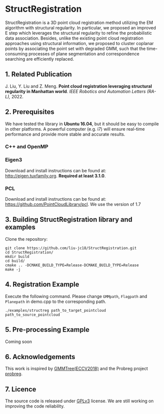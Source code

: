 # StructRegistration

StructRegistration is a 3D point cloud registration method utilizing the EM algorithm with structural regularity. 
In particular, we proposed an improved E step which leverages the structural regularity to refine the probabilistic data association. 
Besides, unlike the existing point cloud registration approaches using structural information, we proposed to cluster coplanar points by associating the point set with degraded GMM, such that the time-consuming processes of plane segmentation and correspondence searching are efficiently replaced.

## 1. Related Publication
J. Liu, Y. Liu and Z. Meng. **Point cloud registration leveraging structural regularity in Manhattan world**. *IEEE Robotics and Automation Letters (RA-L),* 2022.

## 2. Prerequisites
We have tested the library in **Ubuntu 16.04**, but it should be easy to compile in other platforms. A powerful computer (e.g. i7) will ensure real-time performance and provide more stable and accurate results.

### C++ and OpenMP

### Eigen3
Download and install instructions can be found at: http://eigen.tuxfamily.org. **Required at least 3.1.0**.

### PCL 
Download and install instructions can be found at: https://github.com/PointCloudLibrary/pcl. We use the version of 1.7

## 3. Building StructRegistration library and examples
Clone the repository:
```
git clone https://github.com/liu-jc18/StructRegistration.git
cd StructRegistration/
mkdir build
cd build/
cmake .. -DCMAKE_BUILD_TYPE=Release-DCMAKE_BUILD_TYPE=Release
make -j
```
## 4. Registration Example

Execute the following command. Please change `GMMpath`, `Flagpath` and `Planepath` in demo.cpp to the corresponding path.
```
./examples/structreg path_to_target_pointcloud path_to_source_pointcloud
```

## 5. Pre-processing Example
Coming soon

## 6. Acknowledgements

This work is inspired by [GMMTree(ECCV2018)](https://arxiv.org/pdf/1807.02587.pdf) and the Probreg project [probreg](https://pepy.tech/badge/probreg).

## 7. Licence
The source code is released under [GPLv3](http://www.gnu.org/licenses/) license.
We are still working on improving the code reliability.